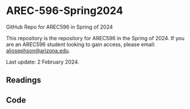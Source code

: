# AREC-596-Spring2024
GitHub Repo for AREC596 in Spring of 2024

This repository is the repository for AREC596 in the Spring of 2024. If you are an AREC596 student looking to gain access, please email: aljosephson@arizona.edu. 

Last update: 2 February 2024. 

## Readings

## Code
